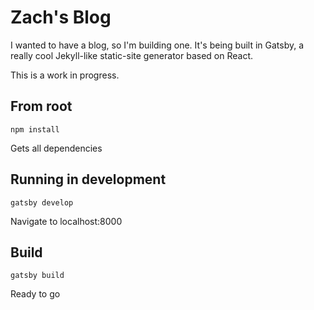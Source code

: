# Zach's Blog
I wanted to have a blog, so I'm building one.
It's being built in Gatsby, a really cool
Jekyll-like static-site generator
based on React.

This is a work in progress.

## From root
`npm install`

Gets all dependencies

## Running in development
`gatsby develop`

Navigate to localhost:8000

## Build
`gatsby build`

Ready to go
